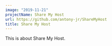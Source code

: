 ```yaml
---
image: "2019-11-21"
projectName: Share My Host
url: https://github.com/antony-jr/ShareMyHost
title: Share My Host
---
```


This is about Share My Host.

